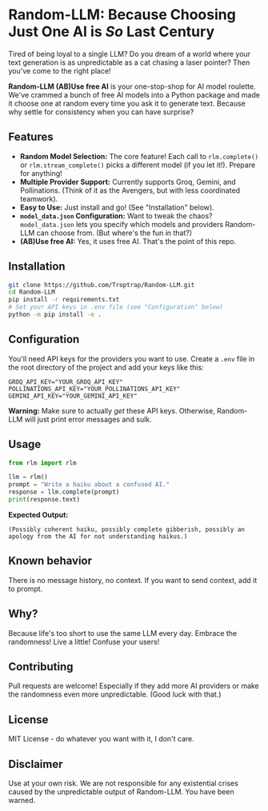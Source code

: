 # Random-LLM: Because Choosing Just One AI is *So* Last Century

Tired of being loyal to a single LLM? Do you dream of a world where your text generation is as unpredictable as a cat chasing a laser pointer? Then you've come to the right place!

**Random-LLM (AB)Use free AI** is your one-stop-shop for AI model roulette. We've crammed a bunch of free AI models into a Python package and made it choose one at random every time you ask it to generate text. Because why settle for consistency when you can have surprise?

## Features

*   **Random Model Selection:** The core feature! Each call to `rlm.complete()` or `rlm.stream_complete()` picks a different model (if you let it!). Prepare for anything!
*   **Multiple Provider Support:** Currently supports Groq, Gemini, and Pollinations.  (Think of it as the Avengers, but with less coordinated teamwork).
*   **Easy to Use:** Just install and go! (See "Installation" below).
*   **`model_data.json` Configuration:**  Want to tweak the chaos?  `model_data.json` lets you specify which models and providers Random-LLM can choose from.  (But where's the fun in that?)
*   **(AB)Use free AI:** Yes, it uses free AI. That's the point of this repo.

## Installation

```bash
git clone https://github.com/Troptrap/Random-LLM.git
cd Random-LLM
pip install -r requirements.txt
# Set your API keys in .env file (see "Configuration" below)
python -m pip install -e .
```

## Configuration

You'll need API keys for the providers you want to use. Create a `.env` file in the root directory of the project and add your keys like this:

```
GROQ_API_KEY="YOUR_GROQ_API_KEY"
POLLINATIONS_API_KEY="YOUR_POLLINATIONS_API_KEY"
GEMINI_API_KEY="YOUR_GEMINI_API_KEY"
```

**Warning:**  Make sure to actually *get* these API keys.  Otherwise, Random-LLM will just print error messages and sulk.

## Usage

```python
from rlm import rlm

llm = rlm()
prompt = "Write a haiku about a confused AI."
response = llm.complete(prompt)
print(response.text)
```

**Expected Output:**

```
(Possibly coherent haiku, possibly complete gibberish, possibly an apology from the AI for not understanding haikus.)
```
## Known behavior 
There is no message history, no context. If you want to send context, add it to prompt.

## Why?

Because life's too short to use the same LLM every day. Embrace the randomness! Live a little! Confuse your users!

## Contributing

Pull requests are welcome!  Especially if they add more AI providers or make the randomness even more unpredictable.  (Good luck with that.)

## License

MIT License - do whatever you want with it, I don't care.

## Disclaimer

Use at your own risk.  We are not responsible for any existential crises caused by the unpredictable output of Random-LLM.  You have been warned.
